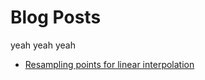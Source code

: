 # Blog Posts

yeah yeah yeah

<!-- - [[WIP] Wicked Fast Spatial Joins with Uber's H3](h3_spatial_joins) -- 2020-09-11 -->

- [Resampling points for linear interpolation](pwl_resample.ipynb)
